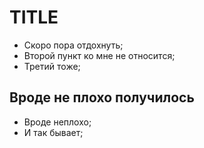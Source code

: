 # TITLE

* Скоро пора отдохнуть;
* Второй пункт ко мне не относится;
* Третий тоже;
  
## Вроде не плохо получилось

- Вроде неплохо;
- И так бывает;